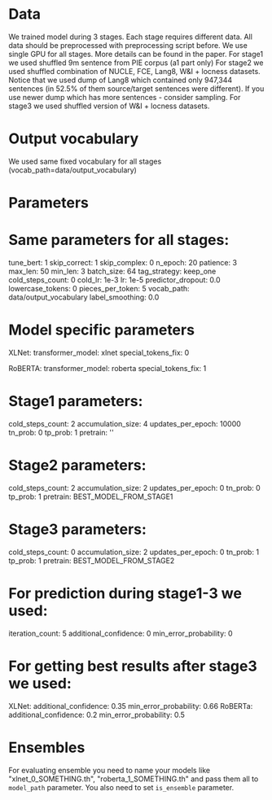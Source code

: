 # Data

We trained model during 3 stages. Each stage requires different data. All data should be preprocessed with preprocessing script before. We use single GPU for all stages. More details can be found in the paper.
For stage1 we used shuffled 9m sentence from PIE corpus (a1 part only)
For stage2 we used shuffled combination of NUCLE, FCE, Lang8, W&I + locness datasets. Notice that we used dump of Lang8  which contained only 947,344 sentences (in 52.5% of them source/target sentences were different). If you use newer dump which has more sentences - consider sampling.
For stage3 we used shuffled version of W&I + locness datasets.


# Output vocabulary 

We used same fixed vocabulary for all stages (vocab_path=data/output_vocabulary)


# Parameters

# Same parameters for all stages:
  tune_bert: 1
  skip_correct: 1
  skip_complex: 0
  n_epoch: 20
  patience: 3
  max_len: 50
  min_len: 3
  batch_size: 64
  tag_strategy: keep_one
  cold_steps_count: 0
  cold_lr: 1e-3
  lr: 1e-5
  predictor_dropout: 0.0
  lowercase_tokens: 0
  pieces_per_token: 5
  vocab_path: data/output_vocabulary
  label_smoothing: 0.0


# Model specific parameters

XLNet:
  transformer_model: xlnet
  special_tokens_fix: 0

RoBERTA:
  transformer_model: roberta
  special_tokens_fix: 1



# Stage1 parameters:
  cold_steps_count: 2
  accumulation_size: 4
  updates_per_epoch: 10000
  tn_prob: 0
  tp_prob: 1
  pretrain: ''

# Stage2 parameters:
  cold_steps_count: 2
  accumulation_size: 2
  updates_per_epoch: 0
  tn_prob: 0
  tp_prob: 1
  pretrain: BEST_MODEL_FROM_STAGE1

# Stage3 parameters:
  cold_steps_count: 0
  accumulation_size: 2
  updates_per_epoch: 0
  tn_prob: 1
  tp_prob: 1
  pretrain: BEST_MODEL_FROM_STAGE2

# For prediction during stage1-3 we used:
  iteration_count: 5
  additional_confidence: 0
  min_error_probability: 0

# For getting best results after stage3 we used:
XLNet:
  additional_confidence: 0.35
  min_error_probability: 0.66
RoBERTa:
  additional_confidence: 0.2
  min_error_probability: 0.5

# Ensembles
For evaluating ensemble you need to name your models like "xlnet_0_SOMETHING.th", "roberta_1_SOMETHING.th" and pass them all to `model_path` parameter. You also need to set `is_ensemble` parameter.

